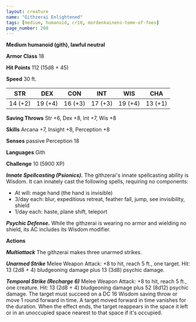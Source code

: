 ```yaml
---
layout: creature
name: "Githzerai Enlightened"
tags: [medium, humanoid, cr10, mordenkainens-tome-of-foes]
page_number: 208
---
```


**Medium humanoid (gith), lawful neutral**

**Armor Class** 18

**Hit Points** 112  (15d8 + 45)

**Speed** 30 ft.

|   STR   |   DEX   |   CON   |   INT   |   WIS   |   CHA   |
|:-------:|:-------:|:-------:|:-------:|:-------:|:-------:|
| 14 (+2) | 19 (+4) | 16 (+3) | 17 (+3) | 19 (+4) | 13 (+1) |

**Saving Throws** Str +6, Dex +8, Int +7, Wis +8

**Skills** Arcana +7, Insight +8, Perception +8

**Senses** passive Perception 18

**Languages** Gith

**Challenge** 10 (5900 XP)

***Innate Spellcasting (Psionics).*** The githzerai's innate spellcasting ability is Wisdom. It can innately cast the following spells, requiring no components:
* At will: mage hand (the hand is invisible)
* 3/day each: blur, expeditious retreat, feather fall, jump, see invisibility, shield
* 1/day each: haste, plane shift, teleport

***Psychic Defense.*** While the githzerai is wearing no armor and wielding no shield, its AC includes its Wisdom modifier.

**Actions**

***Multiattack*** The githzerai makes three unarmed strikes.

***Unarmed Strike*** Melee Weapon Attack: +8 to hit, reach 5 ft., one target. Hit: 13 (2d8 + 4) bludgeoning damage plus 13 (3d8) psychic damage.

***Temporal Strike (Recharge 6)*** Melee Weapon Attack: +8 to hit, reach 5 ft., one creature. Hit: 13 (2d8 + 4) bludgeoning damage plus 52 (8d12) psychic damage. The target must succeed on a DC 16 Wisdom saving throw or move 1 round forward in time. A target moved forward in time vanishes for the duration. When the effect ends, the target reappears in the space it left or in an unoccupied space nearest to that space if it's occupied.